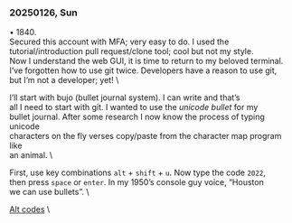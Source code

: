 ### 20250126, Sun ###

• 1840. \
Secured this account with MFA; very easy to do.  I used the \
tutorial/introduction pull request/clone tool; cool but not my style. \
Now I understand the web GUI, it is time to return to my beloved terminal. \
I’ve forgotten how to use git twice.  Developers have a reason to use git, \
but I’m not a developer; yet! \

I’ll start with bujo (bullet journal system).  I can write and that’s \
all I need to start with git.  I wanted to use the *unicode bullet* for my \
bullet journal.  After some research I now know the process of typing unicode \
characters on the fly verses copy/paste from the character map program like \
an animal. \

First, use key combinations `alt` + `shift` + `u`.  Now type the code `2022`, \
then press `space` or `enter`.  In my 1950’s console guy voice, “Houston \
we can use bullets”. \

[Alt codes](https://en.wikipedia.org/wiki/Alt_code) \
